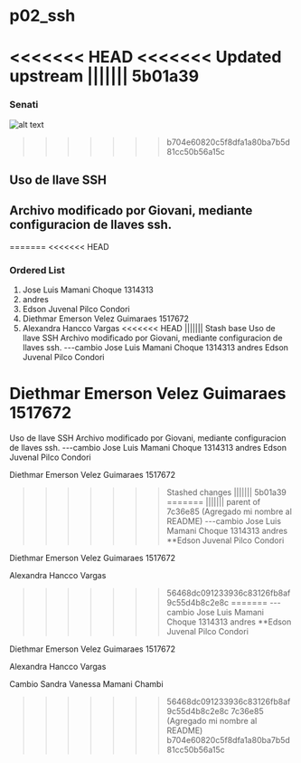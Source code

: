 
# p02_ssh
<<<<<<< HEAD
<<<<<<< Updated upstream
||||||| 5b01a39
=======
### Senati
![alt text](https://www.senati.edu.pe/sites/all/themes/senati_theme/img/logo.svg)
>>>>>>> b704e60820c5f8dfa1a80ba7b5d81cc50b56a15c
## Uso de llave SSH
## Archivo modificado por Giovani, mediante configuracion de llaves ssh.
=======
<<<<<<< HEAD
### Ordered List
1. Jose Luis Mamani Choque 1314313
2. andres 
3. Edson Juvenal Pilco Condori
4. Diethmar Emerson Velez Guimaraes 1517672
5. Alexandra Hancco Vargas 
<<<<<<< HEAD
||||||| Stash base
Uso de llave SSH
Archivo modificado por Giovani, mediante configuracion de llaves ssh.
---cambio
Jose Luis Mamani Choque 1314313
andres 
Edson Juvenal Pilco Condori

Diethmar Emerson Velez Guimaraes 1517672
=======
Uso de llave SSH
Archivo modificado por Giovani, mediante configuracion de llaves ssh.
---cambio
Jose Luis Mamani Choque 1314313
andres 
Edson Juvenal Pilco Condori

Diethmar Emerson Velez Guimaraes 1517672
>>>>>>> Stashed changes
||||||| 5b01a39
=======
||||||| parent of 7c36e85 (Agregado mi nombre al README)
---cambio
Jose Luis Mamani Choque 1314313
andres 
**Edson Juvenal Pilco Condori

Diethmar Emerson Velez Guimaraes 1517672

Alexandra Hancco Vargas 

>>>>>>> 56468dc091233936c83126fb8af9c55d4b8c2e8c
=======
---cambio
Jose Luis Mamani Choque 1314313
andres 
**Edson Juvenal Pilco Condori

Diethmar Emerson Velez Guimaraes 1517672

Alexandra Hancco Vargas

Cambio Sandra Vanessa Mamani Chambi 

>>>>>>> 56468dc091233936c83126fb8af9c55d4b8c2e8c
>>>>>>> 7c36e85 (Agregado mi nombre al README)
>>>>>>> b704e60820c5f8dfa1a80ba7b5d81cc50b56a15c
